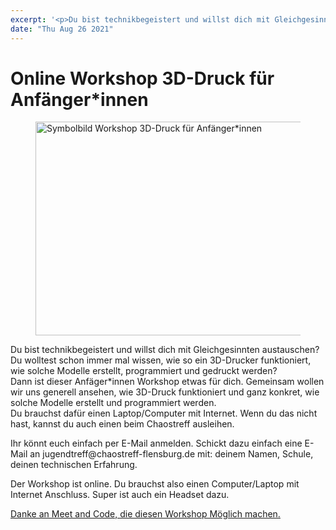 ```yaml
---
excerpt: '<p>Du bist technikbegeistert und willst dich mit Gleichgesinnten austauschen? Du wolltest schon immer mal wissen, wie so ein 3D-Drucker funktioniert, wie solche Modelle erstellt, programmiert und gedruckt werden?Dann ist dieser <a href="https://chaostreff-flensburg.de/2021/online-workshop-3d-druck-fuer-anfaengerinnen/" class="more-link">[&hellip;]</a></p>'
date: "Thu Aug 26 2021"
---
```

# Online Workshop 3D-Druck für Anfänger*innen


<div class="wp-block-image"><figure class="alignright size-large is-resized"><img loading="lazy" src="https://chaostreff-flensburg.de/wp-content/uploads/2021/08/online-workshop-3danfaengerinnen-1024x683.png" alt="Symbolbild Workshop 3D-Druck für Anfänger*innen" class="wp-image-1560" width="512" height="342" srcset="https://chaostreff-flensburg.de/wp-content/uploads/2021/08/online-workshop-3danfaengerinnen-1024x683.png 1024w, https://chaostreff-flensburg.de/wp-content/uploads/2021/08/online-workshop-3danfaengerinnen-300x200.png 300w, https://chaostreff-flensburg.de/wp-content/uploads/2021/08/online-workshop-3danfaengerinnen-768x512.png 768w, https://chaostreff-flensburg.de/wp-content/uploads/2021/08/online-workshop-3danfaengerinnen-749x500.png 749w, https://chaostreff-flensburg.de/wp-content/uploads/2021/08/online-workshop-3danfaengerinnen.png 1283w" sizes="(max-width: 512px) 100vw, 512px" /></figure></div>



<p>Du bist technikbegeistert und willst dich mit Gleichgesinnten austauschen? Du wolltest schon immer mal wissen, wie so ein 3D-Drucker funktioniert, wie solche Modelle erstellt, programmiert und gedruckt werden?<br>Dann ist dieser Anfäger*innen Workshop etwas für dich. Gemeinsam wollen wir uns generell ansehen, wie 3D-Druck funktioniert und ganz konkret, wie solche Modelle erstellt und programmiert werden.<br>Du brauchst dafür einen Laptop/Computer mit Internet. Wenn du das nicht hast, kannst du auch einen beim Chaostreff ausleihen.</p>



<p>Ihr könnt euch einfach per E-Mail anmelden. Schickt dazu einfach eine E-Mail an jugendtreff@chaostreff-flensburg.de mit: deinem Namen, Schule, deinen technischen Erfahrung.</p>



<p>Der Workshop ist online. Du brauchst also einen Computer/Laptop mit Internet Anschluss. Super ist auch ein Headset dazu.</p>



<p><a href="https://www.meet-and-code.org/gb/en/event-show/5897">Danke an Meet and Code, die diesen Workshop Möglich machen.</a></p>

